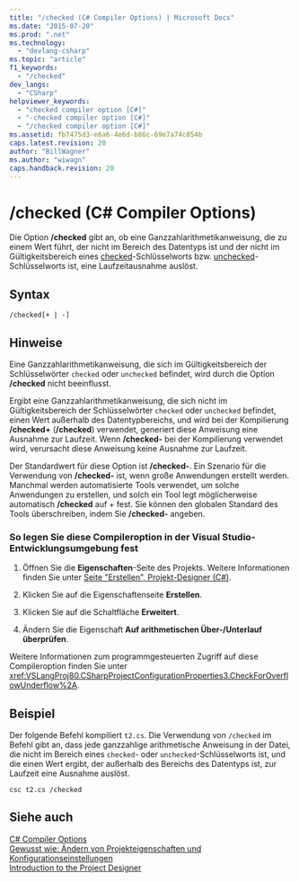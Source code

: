 ```yaml
---
title: "/checked (C# Compiler Options) | Microsoft Docs"
ms.date: "2015-07-20"
ms.prod: ".net"
ms.technology: 
  - "devlang-csharp"
ms.topic: "article"
f1_keywords: 
  - "/checked"
dev_langs: 
  - "CSharp"
helpviewer_keywords: 
  - "checked compiler option [C#]"
  - "-checked compiler option [C#]"
  - "/checked compiler option [C#]"
ms.assetid: fb7475d3-e6a6-4e6d-b86c-69e7a74c854b
caps.latest.revision: 20
author: "BillWagner"
ms.author: "wiwagn"
caps.handback.revision: 20
---
```

# /checked (C# Compiler Options)
Die Option **\/checked** gibt an, ob eine Ganzzahlarithmetikanweisung, die zu einem Wert führt, der nicht im Bereich des Datentyps ist und der nicht im Gültigkeitsbereich eines [checked](../../../csharp/language-reference/keywords/checked.md)\-Schlüsselworts bzw. [unchecked](../../../csharp/language-reference/keywords/unchecked.md)\-Schlüsselworts ist, eine Laufzeitausnahme auslöst.  
  
## Syntax  
  
```  
/checked[+ | -]  
```  
  
## Hinweise  
 Eine Ganzzahlarithmetikanweisung, die sich im Gültigkeitsbereich der Schlüsselwörter `checked` oder `unchecked` befindet, wird durch die Option **\/checked** nicht beeinflusst.  
  
 Ergibt eine Ganzzahlarithmetikanweisung, die sich nicht im Gültigkeitsbereich der Schlüsselwörter `checked` oder `unchecked` befindet, einen Wert außerhalb des Datentypbereichs, und wird bei der Kompilierung **\/checked\+** \(**\/checked**\) verwendet, generiert diese Anweisung eine Ausnahme zur Laufzeit.  Wenn **\/checked\-** bei der Kompilierung verwendet wird, verursacht diese Anweisung keine Ausnahme zur Laufzeit.  
  
 Der Standardwert für diese Option ist **\/checked\-**.  Ein Szenario für die Verwendung von **\/checked\-** ist, wenn große Anwendungen erstellt werden.  Manchmal werden automatisierte Tools verwendet, um solche Anwendungen zu erstellen, und solch ein Tool legt möglicherweise automatisch **\/checked** auf \+ fest.  Sie können den globalen Standard des Tools überschreiben, indem Sie **\/checked\-** angeben.  
  
### So legen Sie diese Compileroption in der Visual Studio\-Entwicklungsumgebung fest  
  
1.  Öffnen Sie die **Eigenschaften**\-Seite des Projekts.  Weitere Informationen finden Sie unter [Seite "Erstellen", Projekt\-Designer \(C\#\)](/visual-studio/ide/reference/build-page-project-designer-csharp).  
  
2.  Klicken Sie auf die Eigenschaftenseite **Erstellen**.  
  
3.  Klicken Sie auf die Schaltfläche **Erweitert**.  
  
4.  Ändern Sie die Eigenschaft **Auf arithmetischen Über\-\/Unterlauf überprüfen**.  
  
 Weitere Informationen zum programmgesteuerten Zugriff auf diese Compileroption finden Sie unter <xref:VSLangProj80.CSharpProjectConfigurationProperties3.CheckForOverflowUnderflow%2A>.  
  
## Beispiel  
 Der folgende Befehl kompiliert `t2.cs`.  Die Verwendung von `/checked` im Befehl gibt an, dass jede ganzzahlige arithmetische Anweisung in der Datei, die nicht im Bereich eines `checked`\- oder `unchecked`\-Schlüsselworts ist, und die einen Wert ergibt, der außerhalb des Bereichs des Datentyps ist, zur Laufzeit eine Ausnahme auslöst.  
  
```  
csc t2.cs /checked  
```  
  
## Siehe auch  
 [C\# Compiler Options](../../../csharp/language-reference/compiler-options/index.md)   
 [Gewusst wie: Ändern von Projekteigenschaften und Konfigurationseinstellungen](http://msdn.microsoft.com/de-de/e7184bc5-2f2b-4b4f-aa9a-3ecfcbc48b67)   
 [Introduction to the Project Designer](http://msdn.microsoft.com/de-de/898dd854-c98d-430c-ba1b-a913ce3c73d7)